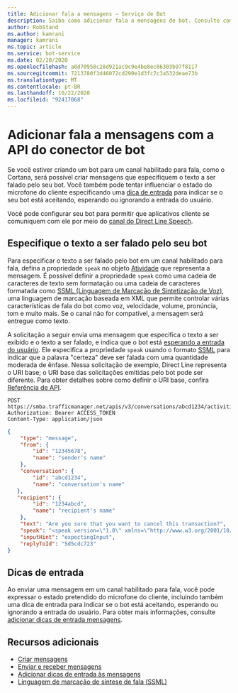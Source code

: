 ```yaml
---
title: Adicionar fala a mensagens – Serviço de Bot
description: Saiba como adicionar fala a mensagens de bot. Consulte como especificar e formatar o texto que os bots usam em canais habilitados para fala e como incluir dicas de entrada.
author: RobStand
ms.author: kamrani
manager: kamrani
ms.topic: article
ms.service: bot-service
ms.date: 02/20/2020
ms.openlocfilehash: a0d70958c28d921ac9c9e4be8ec06303b97f8117
ms.sourcegitcommit: 7213780f3d46072cd290e1d3fc7c3a532deae73b
ms.translationtype: MT
ms.contentlocale: pt-BR
ms.lasthandoff: 10/22/2020
ms.locfileid: "92417068"
---
```

# <a name="add-speech-to-messages-with-the-bot-connector-api"></a>Adicionar fala a mensagens com a API do conector de bot

Se você estiver criando um bot para um canal habilitado para fala, como o Cortana, será possível criar mensagens que especifiquem o texto a ser falado pelo seu bot. Você também pode tentar influenciar o estado do microfone do cliente especificando uma [dica de entrada](bot-framework-rest-connector-add-input-hints.md) para indicar se o seu bot está aceitando, esperando ou ignorando a entrada do usuário.

Você pode configurar seu bot para permitir que aplicativos cliente se comuniquem com ele por meio do [canal do Direct Line Speech](../bot-service-channel-connect-directlinespeech.md).

## <a name="specify-text-to-be-spoken-by-your-bot"></a>Especifique o texto a ser falado pelo seu bot

Para especificar o texto a ser falado pelo bot em um canal habilitado para fala, defina a propriedade `speak` no objeto [Atividade][Activity] que representa a mensagem. É possível definir a propriedade `speak` como uma cadeia de caracteres de texto sem formatação ou uma cadeia de caracteres formatada como <a href="https://docs.microsoft.com/azure/cognitive-services/speech-service/speech-synthesis-markup" target="_blank">SSML (Linguagem de Marcação de Sintetização de Voz)</a>, uma linguagem de marcação baseada em XML que permite controlar várias características de fala do bot como voz, velocidade, volume, pronúncia, tom e muito mais. Se o canal não for compatível, a mensagem será entregue como texto.


A solicitação a seguir envia uma mensagem que especifica o texto a ser exibido e o texto a ser falado, e indica que o bot está [esperando a entrada do usuário](bot-framework-rest-connector-add-input-hints.md). Ele especifica a propriedade `speak` usando o formato <a href="https://docs.microsoft.com/azure/cognitive-services/speech-service/speech-synthesis-markup" target="_blank">SSML</a> para indicar que a palavra "certeza" deve ser falada com uma quantidade moderada de ênfase. Nessa solicitação de exemplo, Direct Line representa o URI base; o URI base das solicitações emitidas pelo bot pode ser diferente. Para obter detalhes sobre como definir o URI base, confira [Referência de API](bot-framework-rest-connector-api-reference.md#base-uri).

```http
POST https://smba.trafficmanager.net/apis/v3/conversations/abcd1234/activities/5d5cdc723
Authorization: Bearer ACCESS_TOKEN
Content-Type: application/json
```

```json
{
    "type": "message",
    "from": {
        "id": "12345678",
        "name": "sender's name"
    },
    "conversation": {
        "id": "abcd1234",
        "name": "conversation's name"
   },
   "recipient": {
        "id": "1234abcd",
        "name": "recipient's name"
    },
    "text": "Are you sure that you want to cancel this transaction?",
    "speak": "<speak version=\"1.0\" xmlns=\"http://www.w3.org/2001/10/synthesis\" xml:lang=\"en-US\">Are you <emphasis level=\"moderate\">sure</emphasis> that you want to cancel this transaction?</speak>",
    "inputHint": "expectingInput",
    "replyToId": "5d5cdc723"
}
```

## <a name="input-hints"></a>Dicas de entrada

Ao enviar uma mensagem em um canal habilitado para fala, você pode expressar o estado pretendido do microfone do cliente, incluindo também uma dica de entrada para indicar se o bot está aceitando, esperando ou ignorando a entrada do usuário. Para obter mais informações, consulte [adicionar dicas de entrada mensagens](bot-framework-rest-connector-add-input-hints.md).

## <a name="additional-resources"></a>Recursos adicionais

- [Criar mensagens](bot-framework-rest-connector-create-messages.md)
- [Enviar e receber mensagens](bot-framework-rest-connector-send-and-receive-messages.md)
- [Adicionar dicas de entrada às mensagens](bot-framework-rest-connector-add-input-hints.md)
- [Linguagem de marcação de síntese de fala (SSML)](/azure/cognitive-services/speech-service/speech-synthesis-markup)

[Activity]: bot-framework-rest-connector-api-reference.md#activity-object
